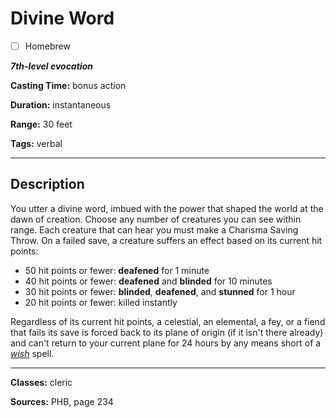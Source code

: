 # Divine Word

- [ ] Homebrew

***7th-level evocation***

**Casting Time:** bonus action

**Duration:** instantaneous

**Range:** 30 feet

**Tags:** verbal

---

## Description
You utter a divine word, imbued with the power that shaped the world at the dawn of creation.
Choose any number of creatures you can see within range.
Each creature that can hear you must make a Charisma Saving Throw.
On a failed save, a creature suffers an effect based on its current hit points:
- 50 hit points or fewer: **deafened** for 1 minute
- 40 hit points or fewer: **deafened** and **blinded** for 10 minutes
- 30 hit points or fewer: **blinded**, **deafened**, and **stunned** for 1 hour
- 20 hit points or fewer: killed instantly

Regardless of its current hit points, a celestial, an elemental, a fey, or a fiend that fails its save is forced back to its plane of origin (if it isn't there already) and can't return to your current plane for 24 hours by any means short of a [*wish*](./wish) spell.

---

**Classes:** cleric

**Sources:** PHB, page 234

